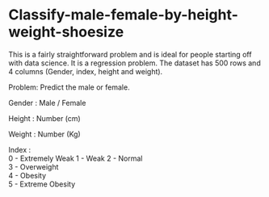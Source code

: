 # Classify-male-female-by-height-weight-shoesize
This is a fairly straightforward problem and is ideal for people starting off with data science. It is a regression problem. The dataset has 500 rows and 4 columns (Gender, index, height and weight).

Problem: Predict the male or female.

  Gender : Male / Female
  
  Height : Number (cm)

  Weight : Number (Kg)
  
  Index :  
        0 - Extremely Weak 
        1 - Weak
        2 - Normal  
        3 - Overweight  
        4 - Obesity  
        5 - Extreme Obesity
